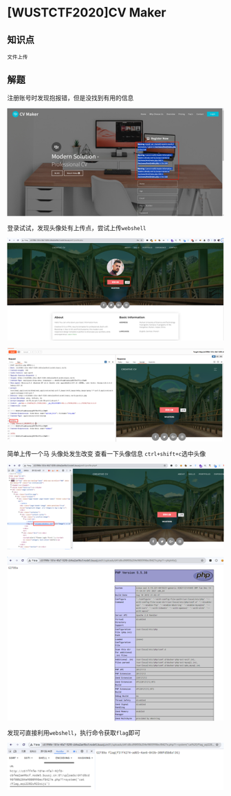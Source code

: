 # [WUSTCTF2020]CV Maker

## 知识点

`文件上传`

## 解题

注册账号时发现抱报错，但是没找到有用的信息

![](./img/17-1.png?lastModify=1708305010)

登录试试，发现头像处有上传点，尝试上传`webshell`

![](./img/17-2.png?lastModify=1708305010)

![](./img/17-3.png?lastModify=1708305010)

简单上传一个马 头像处发生改变 查看一下头像信息 `ctrl+shift+c`选中头像

![](./img/17-4.png?lastModify=1708305010)

![](./img/17-5.png?lastModify=1708305010)

发现可直接利用`webshell`，执行命令获取`flag`即可

![](./img/17-6.png?lastModify=1708305010)